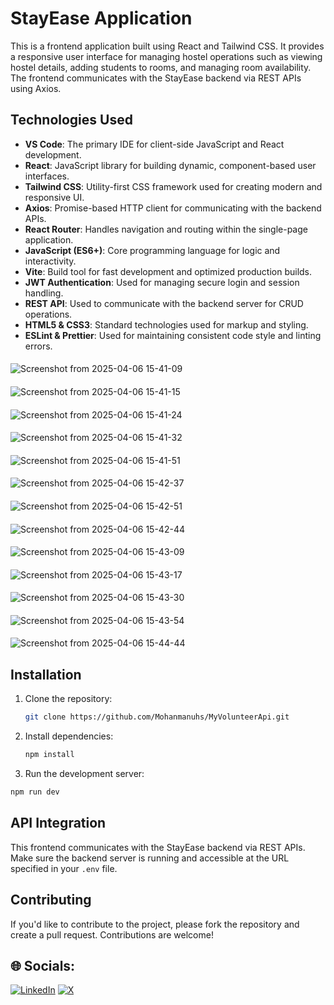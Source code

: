 # StayEase Application

This is a frontend application built using React and Tailwind CSS. It provides a responsive user interface for managing hostel operations such as viewing hostel details, adding students to rooms, and managing room availability. The frontend communicates with the StayEase backend via REST APIs using Axios.

## Technologies Used

- **VS Code**: The primary IDE for client-side JavaScript and React development.
- **React**: JavaScript library for building dynamic, component-based user interfaces.
- **Tailwind CSS**: Utility-first CSS framework used for creating modern and responsive UI.
- **Axios**: Promise-based HTTP client for communicating with the backend APIs.
- **React Router**: Handles navigation and routing within the single-page application.
- **JavaScript (ES6+)**: Core programming language for logic and interactivity.
- **Vite**: Build tool for fast development and optimized production builds.
- **JWT Authentication**: Used for managing secure login and session handling.
- **REST API**: Used to communicate with the backend server for CRUD operations.
- **HTML5 & CSS3**: Standard technologies used for markup and styling.
- **ESLint & Prettier**: Used for maintaining consistent code style and linting errors.

####
![Screenshot from 2025-04-06 15-41-09](https://github.com/user-attachments/assets/c88a899e-8e3e-4791-be53-49f71a8240f4)
####
![Screenshot from 2025-04-06 15-41-15](https://github.com/user-attachments/assets/87348abc-a01b-4bd6-98e4-400ff8f23547)
####
![Screenshot from 2025-04-06 15-41-24](https://github.com/user-attachments/assets/4fdef079-0f69-4ad0-9ea8-2e5ff6ba8db1)
####
![Screenshot from 2025-04-06 15-41-32](https://github.com/user-attachments/assets/a304e06b-c029-4f5b-bf10-307b4ca9abac)
####
![Screenshot from 2025-04-06 15-41-51](https://github.com/user-attachments/assets/fe5f5168-8ae2-40f7-a9a7-5790ac8836c1)
####
![Screenshot from 2025-04-06 15-42-37](https://github.com/user-attachments/assets/96724795-6674-470e-8245-ea87aa6e6335)
####
![Screenshot from 2025-04-06 15-42-51](https://github.com/user-attachments/assets/8769e2bf-2364-4c4f-a97d-87d90675ee75)
####
![Screenshot from 2025-04-06 15-42-44](https://github.com/user-attachments/assets/b9a353b2-cbc1-4bdf-9dbe-157fb8060c8f)
####
![Screenshot from 2025-04-06 15-43-09](https://github.com/user-attachments/assets/7cde0111-a06a-4f08-86c6-d1ca3d386b6d)
####
![Screenshot from 2025-04-06 15-43-17](https://github.com/user-attachments/assets/c0371049-7e5d-4cfd-9f6d-22775154d134)
####
![Screenshot from 2025-04-06 15-43-30](https://github.com/user-attachments/assets/aa90b84d-876a-4c3c-9da2-1e7b31aa73f2)
####
![Screenshot from 2025-04-06 15-43-54](https://github.com/user-attachments/assets/349277f4-0c6e-4599-b967-9537f17e66e8)
####
![Screenshot from 2025-04-06 15-44-44](https://github.com/user-attachments/assets/d45a3779-06e9-45e6-84a8-a721d898b9fe)

####


## Installation

1. Clone the repository:
   ```bash
   git clone https://github.com/Mohanmanuhs/MyVolunteerApi.git
   ```

2. Install dependencies:
   ```bash
   npm install
   ```
3. Run the development server:
  ```bash
npm run dev
   ```

## API Integration
This frontend communicates with the StayEase backend via REST APIs. Make sure the backend server is running and accessible at the URL specified in your `.env` file.

## Contributing

If you'd like to contribute to the project, please fork the repository and create a pull request. Contributions are welcome!


## 🌐 Socials:
[![LinkedIn](https://img.shields.io/badge/LinkedIn-%230077B5.svg?logo=linkedin&logoColor=white)](https://linkedin.com/in/mohan-h-s-6511a0254) [![X](https://img.shields.io/badge/X-black.svg?logo=X&logoColor=white)](https://x.com/@Mohan97743799) 

